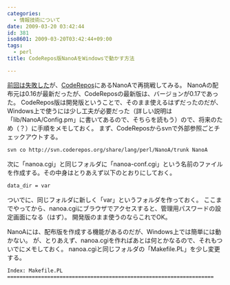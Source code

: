 ```yaml
---
categories:
  - 情報技術について
date: 2009-03-20 03:42:44
id: 381
iso8601: 2009-03-20T03:42:44+09:00
tags:
  - perl
title: CodeRepos版NanoAをWindowsで動かす方法

---
```


<a title="NanoAの最新版がインストールできなくて困った件" href="http://www.nishimiyahara.net/2009/03/18/040942" target="_blank">前回は失敗した</a>が、<a href="http://coderepos.org/share/" target="_blank">CodeRepos</a>にあるNanoAで再挑戦してみる。
NanoAの配布元は0.16が最新だったが、CodeReposの最新版は、バージョンが0.17であった。
CodeRepos版は開発版ということで、そのまま使えるはずだったのだが、Windows上で使うには少し工夫が必要だった（詳しい説明は「lib/NanoA/Config.pm」に書いてあるので、そちらを読もう）ので、将来のため（？）に手順をメモしておく。
まず、CodeReposからsvnで外部参照ごとチェックアウトする。
```default
svn co http://svn.coderepos.org/share/lang/perl/NanoA/trunk NanoA
```
次に「nanoa.cgi」と同じフォルダに「nanoa-conf.cgi」という名前のファイルを作成する。その中身はとりあえず以下のとおりにしておく。
```default
data_dir = var
```
ついでに、同じフォルダに新しく「var」というフォルダを作っておく。
ここまでやってから、nanoa.cgiにブラウザでアクセスすると、管理用パスワードの設定画面になる（はず）。
開発版のまま使うのならこれでOK。


NanoAには、配布版を作成する機能があるのだが、Windows上では簡単には動かない。
が、とりあえず、nanoa.cgiを作ればあとは何とかなるので、それもついでにメモしておく。
nanoa.cgiと同じフォルダの「Makefile.PL」を少し変更する。
<pre><code>Index: Makefile.PL
===================================================================